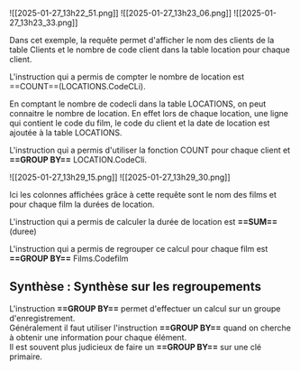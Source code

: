 
![[2025-01-27_13h22_51.png]]
![[2025-01-27_13h23_06.png]]
![[2025-01-27_13h23_33.png]]


Dans cet exemple, la requête permet d'afficher le nom des clients de la table Clients et le nombre de code client dans la table location pour chaque client.

L'instruction qui a permis de compter le nombre de location est   
==COUNT==(LOCATIONS.CodeCLi). 

En comptant le nombre de codecli dans la table LOCATIONS, on peut connaitre le nombre de location. En effet lors de chaque location, une ligne qui contient le code du film, le code du client et la date de location est ajoutée à la table LOCATIONS.

L'instruction qui a permis d'utiliser la fonction COUNT pour chaque client et **==GROUP BY==** LOCATION.CodeCli.


![[2025-01-27_13h29_15.png]]
![[2025-01-27_13h29_30.png]]


Ici les colonnes affichées grâce à cette requête sont le nom des films et pour chaque film la durées de location.

L'instruction qui a permis de calculer la durée de location est **==SUM==**(duree)

L'instruction qui a permis de regrouper ce calcul pour chaque film est **==GROUP BY==** Films.Codefilm

## Synthèse : Synthèse sur les regroupements

L'instruction **==GROUP BY==** permet d'effectuer un calcul sur un groupe d'enregistrement.  
Généralement il faut utiliser l'instruction **==GROUP BY==** quand on cherche à obtenir une information pour chaque élément.  
Il est souvent plus judicieux de faire un **==GROUP BY==** sur une clé primaire.
